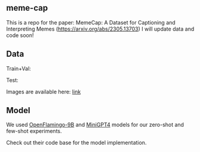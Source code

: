 ## meme-cap
This is a repo for the paper: MemeCap: A Dataset for Captioning and Interpreting Memes (https://arxiv.org/abs/2305.13703)
I will update data and code soon!


## Data
Train+Val:

Test:

Images are available here: [link](https://drive.google.com/file/d/1o1IB6am0HdYS58CEOmmxra3WjJkrn-M1/view?usp=sharing)

## Model
We used [OpenFlamingo-9B](https://github.com/mlfoundations/open_flamingo) and [MiniGPT4](https://github.com/Vision-CAIR/MiniGPT-4) models for our zero-shot and few-shot experiments. 

Check out their code base for the model implementation.
